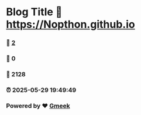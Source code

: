 # Blog Title :link: https://Nopthon.github.io 
### :page_facing_up: [2](https://Nopthon.github.io/tag.html) 
### :speech_balloon: 0 
### :hibiscus: 2128 
### :alarm_clock: 2025-05-29 19:49:49 
### Powered by :heart: [Gmeek](https://github.com/Meekdai/Gmeek)
